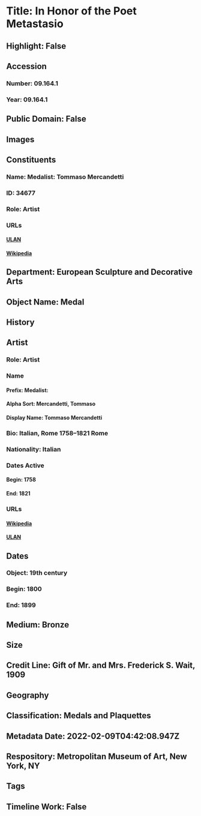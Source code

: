 # Title: In Honor of the Poet Metastasio
## Highlight: False
## Accession
### Number: 09.164.1
### Year: 09.164.1
## Public Domain: False
## Images
## Constituents
### Name: Medalist: Tommaso Mercandetti
### ID: 34677
### Role: Artist
### URLs
#### [ULAN](http://vocab.getty.edu/page/ulan/500524766)
#### [Wikipedia](https://www.wikidata.org/wiki/Q3992809)
## Department: European Sculpture and Decorative Arts
## Object Name: Medal
## History
## Artist
### Role: Artist
### Name
#### Prefix: Medalist:
#### Alpha Sort: Mercandetti, Tommaso
#### Display Name: Tommaso Mercandetti
### Bio: Italian, Rome 1758–1821 Rome
### Nationality: Italian
### Dates Active
#### Begin: 1758
#### End: 1821
### URLs
#### [Wikipedia](https://www.wikidata.org/wiki/Q3992809)
#### [ULAN](http://vocab.getty.edu/page/ulan/500524766)
## Dates
### Object: 19th century
### Begin: 1800
### End: 1899
## Medium: Bronze
## Size
## Credit Line: Gift of Mr. and Mrs. Frederick S. Wait, 1909
## Geography
## Classification: Medals and Plaquettes
## Metadata Date: 2022-02-09T04:42:08.947Z
## Respository: Metropolitan Museum of Art, New York, NY
## Tags
## Timeline Work: False